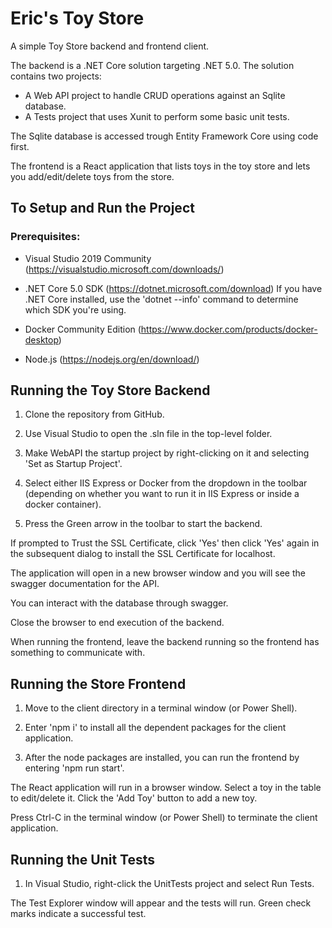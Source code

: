 # Eric's Toy Store

A simple Toy Store backend and frontend client.

The backend is a .NET Core solution targeting .NET 5.0. The solution contains two projects:

- A Web API project to handle CRUD operations against an Sqlite database.
- A Tests project that uses Xunit to perform some basic unit tests.

The Sqlite database is accessed trough Entity Framework Core using code first.

The frontend is a React application that lists toys in the toy store and lets you add/edit/delete toys from the store.

## To Setup and Run the Project

### Prerequisites:

- Visual Studio 2019 Community (https://visualstudio.microsoft.com/downloads/)

- .NET Core 5.0 SDK (https://dotnet.microsoft.com/download)
If you have .NET Core installed, use the 'dotnet --info' command to determine which SDK you're using.

- Docker Community Edition (https://www.docker.com/products/docker-desktop)
- Node.js (https://nodejs.org/en/download/)

## Running the Toy Store Backend

1. Clone the repository from GitHub.

2. Use Visual Studio to open the .sln file in the top-level folder.

3. Make WebAPI the startup project by right-clicking on it and selecting 'Set as Startup Project'.

4. Select either IIS Express or Docker from the dropdown in the toolbar (depending on whether you want to run it in IIS Express or inside a docker container).

5. Press the Green arrow in the toolbar to start the backend.

If prompted to Trust the SSL Certificate, click 'Yes' then click 'Yes' again in the subsequent dialog to install the SSL Certificate for localhost.

The application will open in a new browser window and you will see the swagger documentation for the API.

You can interact with the database through swagger.

Close the browser to end execution of the backend.

When running the frontend, leave the backend running so the frontend has something to communicate with.

## Running the Store Frontend

1. Move to the client directory in a terminal window (or Power Shell).

2. Enter 'npm i' to install all the dependent packages for the client application.

3. After the node packages are installed, you can run the frontend by entering 'npm run start'.

The React application will run in a browser window. Select a toy in the table to edit/delete it. Click the 'Add Toy' button to add a new toy.

Press Ctrl-C in the terminal window (or Power Shell) to terminate the client application.

## Running the Unit Tests

1. In Visual Studio, right-click the UnitTests project and select Run Tests.

The Test Explorer window will appear and the tests will run. Green check marks indicate a successful test.
